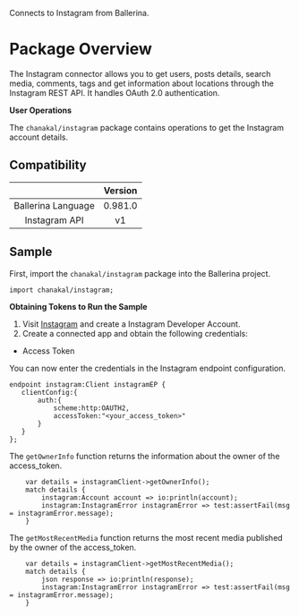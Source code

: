 Connects to Instagram from Ballerina.

# Package Overview

The Instagram connector allows you to get users, posts details, search media, comments, tags and get information about
locations through the Instagram REST API. It handles OAuth 2.0 authentication.

**User Operations**

The `chanakal/instagram` package contains operations to get the Instagram account details.

## Compatibility
|                          |    Version     |
|:------------------------:|:--------------:|
| Ballerina Language       | 0.981.0        |
| Instagram API            | v1             |

## Sample
First, import the `chanakal/instagram` package into the Ballerina project.
```ballerina
import chanakal/instagram;
```

**Obtaining Tokens to Run the Sample**

1. Visit [Instagram](https://www.instagram.com/developer/) and create a Instagram Developer Account.
2. Create a connected app and obtain the following credentials:
- Access Token

You can now enter the credentials in the Instagram endpoint configuration.
```ballerina
endpoint instagram:Client instagramEP {
   clientConfig:{
       auth:{
           scheme:http:OAUTH2,
           accessToken:"<your_access_token>"
       }
   }
};
```
The `getOwnerInfo` function returns the information about the owner of the access_token.
```ballerina
    var details = instagramClient->getOwnerInfo();
    match details {
        instagram:Account account => io:println(account);
        instagram:InstagramError instagramError => test:assertFail(msg = instagramError.message);
    }
```
The `getMostRecentMedia` function returns the most recent media published by the owner of the access_token.
```ballerina
    var details = instagramClient->getMostRecentMedia();
    match details {
        json response => io:println(response);
        instagram:InstagramError instagramError => test:assertFail(msg = instagramError.message);
    }
```